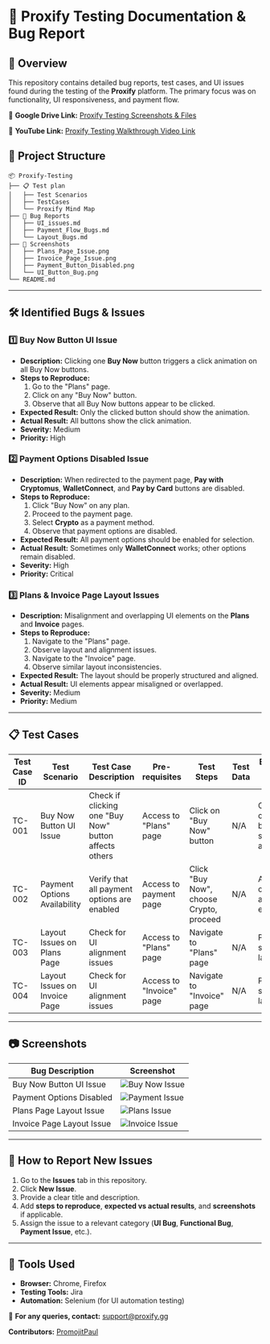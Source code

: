 # 📌 Proxify Testing Documentation  & Bug Report
## 📝 Overview
This repository contains detailed bug reports, test cases, and UI issues found during the testing of the **Proxify** platform. The primary focus was on functionality, UI responsiveness, and payment flow.

📂 **Google Drive Link:** [Proxify Testing Screenshots & Files](https://drive.google.com/drive/folders/19yISzqDPmZeTtMWn0FoRwEZG8uOKY72_?usp=sharing)

🎥 **YouTube Link:** [Proxify Testing Walkthrough Video Link ](https://youtu.be/rkhVPV4-g6o)


## 📂 Project Structure
```
📦 Proxify-Testing
├── 📋 Test plan
│   ├── Test Scenarios 
│   ├── TestCases
│   └── Proxify Mind Map
├── 🐞 Bug Reports
│   ├── UI_issues.md
│   ├── Payment_Flow_Bugs.md
│   └── Layout_Bugs.md
├── 📸 Screenshots
│   ├── Plans_Page_Issue.png
│   ├── Invoice_Page_Issue.png
│   ├── Payment_Button_Disabled.png
│   └── UI_Button_Bug.png
└── README.md
```

---

## 🛠️ Identified Bugs & Issues
### 1️⃣ **Buy Now Button UI Issue**
- **Description:** Clicking one **Buy Now** button triggers a click animation on all Buy Now buttons.
- **Steps to Reproduce:**
  1. Go to the "Plans" page.
  2. Click on any "Buy Now" button.
  3. Observe that all Buy Now buttons appear to be clicked.
- **Expected Result:** Only the clicked button should show the animation.
- **Actual Result:** All buttons show the click animation.
- **Severity:** Medium
- **Priority:** High

### 2️⃣ **Payment Options Disabled Issue**
- **Description:** When redirected to the payment page, **Pay with Cryptomus**, **WalletConnect**, and **Pay by Card** buttons are disabled.
- **Steps to Reproduce:**
  1. Click "Buy Now" on any plan.
  2. Proceed to the payment page.
  3. Select **Crypto** as a payment method.
  4. Observe that payment options are disabled.
- **Expected Result:** All payment options should be enabled for selection.
- **Actual Result:** Sometimes only **WalletConnect** works; other options remain disabled.
- **Severity:** High
- **Priority:** Critical

### 3️⃣ **Plans & Invoice Page Layout Issues**
- **Description:** Misalignment and overlapping UI elements on the **Plans** and **Invoice** pages.
- **Steps to Reproduce:**
  1. Navigate to the "Plans" page.
  2. Observe layout and alignment issues.
  3. Navigate to the "Invoice" page.
  4. Observe similar layout inconsistencies.
- **Expected Result:** The layout should be properly structured and aligned.
- **Actual Result:** UI elements appear misaligned or overlapped.
- **Severity:** Medium
- **Priority:** Medium

---

## 📋 Test Cases
| Test Case ID | Test Scenario | Test Case Description | Pre-requisites | Test Steps | Test Data | Expected Result (ER) | Actual Result | Result |
|-------------|--------------|----------------------|---------------|------------|----------|-------------------|--------------|--------|
| TC-001 | Buy Now Button UI Issue | Check if clicking one "Buy Now" button affects others | Access to "Plans" page | Click on "Buy Now" button | N/A | Only the clicked button shows animation | All buttons show animation | ❌ Fail |
| TC-002 | Payment Options Availability | Verify that all payment options are enabled | Access to payment page | Click "Buy Now", choose Crypto, proceed | N/A | All options are enabled | Some options disabled | ❌ Fail |
| TC-003 | Layout Issues on Plans Page | Check for UI alignment issues | Access to "Plans" page | Navigate to "Plans" page | N/A | Properly structured layout | Misalignment issues found | ❌ Fail |
| TC-004 | Layout Issues on Invoice Page | Check for UI alignment issues | Access to "Invoice" page | Navigate to "Invoice" page | N/A | Properly structured layout | Misalignment issues found | ❌ Fail |

---

## 📷 Screenshots
| Bug Description | Screenshot |
|----------------|------------|
| Buy Now Button UI Issue | ![Buy Now Issue](Screenshots/UI_Button_Bug.png) |
| Payment Options Disabled | ![Payment Issue](Screenshots/Payment_Button_Disabled.png) |
| Plans Page Layout Issue | ![Plans Issue](Screenshots/Plans_Page_Issue.png) |
| Invoice Page Layout Issue | ![Invoice Issue](Screenshots/Invoice_Page_Issue.png) |

---

## 🚀 How to Report New Issues
1. Go to the **Issues** tab in this repository.
2. Click **New Issue**.
3. Provide a clear title and description.
4. Add **steps to reproduce**, **expected vs actual results**, and **screenshots** if applicable.
5. Assign the issue to a relevant category (**UI Bug**, **Functional Bug**, **Payment Issue**, etc.).

---

## 🔧 Tools Used
- **Browser:** Chrome, Firefox
- **Testing Tools:** Jira
- **Automation:** Selenium (for UI automation testing)

📧 **For any queries, contact:** support@proxify.gg

**Contributors:** [PromojitPaul](https://github.com/PromojitPaul)
